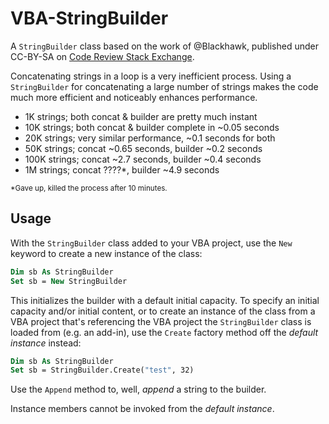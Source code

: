 # VBA-StringBuilder

A `StringBuilder` class based on the work of @Blackhawk, published under CC-BY-SA on [Code Review Stack Exchange](https://codereview.stackexchange.com/q/67596/23788).

Concatenating strings in a loop is a very inefficient process. Using a `StringBuilder` for concatenating a large number of strings makes the code much more efficient and noticeably enhances performance.

- 1K strings; both concat & builder are pretty much instant
- 10K strings; both concat & builder complete in ~0.05 seconds
- 20K strings; very similar performance, ~0.1 seconds for both
- 50K strings; concat ~0.65 seconds, builder ~0.2 seconds
- 100K strings; concat ~2.7 seconds, builder ~0.4 seconds
- 1M strings; concat ????\*, builder ~4.9 seconds

<sub>\*Gave up, killed the process after 10 minutes.</sub>

## Usage

With the `StringBuilder` class added to your VBA project, use the `New` keyword to create a new instance of the class:

```vb
Dim sb As StringBuilder
Set sb = New StringBuilder
```

This initializes the builder with a default initial capacity.
To specify an initial capacity and/or initial content, or to create an instance of the class from a VBA project that's referencing the VBA project the `StringBuilder` class is loaded from (e.g. an add-in), use the `Create` factory method off the *default instance* instead:

```vb
Dim sb As StringBuilder
Set sb = StringBuilder.Create("test", 32)
```

Use the `Append` method to, well, *append* a string to the builder.

Instance members cannot be invoked from the *default instance*.
